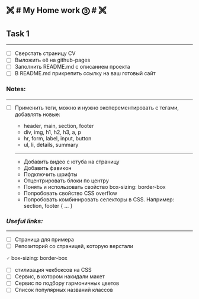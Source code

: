 🙨 # My Home work ⓷ # 🙨
---
## Task 1 ##
---

- [ ] Сверстать страницу CV
- [ ] Выложить её на github-pages
- [ ] Заполнить README.md с описанием проекта
- [ ] В README.md прикрепить ссылку на ваш готовый сайт

### Notes: ###
---

- [ ] Применить теги, можно и нужно эксперементировать с тегами, добавлять новые:

  - header, main, section, footer
  - div, img, h1, h2, h3, a, p
  - hr, form, label, input, button
  - ul, li, details, summary
  ***
  - Добавить видео с ютуба на страницу
  - Добавить фавикон
  - Подключить шрифты
  - Отцентрировать блоки по центру
  - Понять и использовать свойство box-sizing: border-box
  - Попробовать свойство CSS overflow
  - Попробовать комбинировать селекторы в CSS. Например: section, footer { ... }

### *Useful links:* ###
---
- [ ] Страница для примера
- [ ] Репозиторий со страницей, которую верстали

🗸 box-sizing: border-box
- [ ] стилизация чекбоксов на CSS
- [ ] Сервис, в котором накидали макет
- [ ] Сервис по подбору гармоничных цветов
- [ ] Список популярных названий классов
